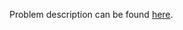 Problem description can be found [here](https://www.hackerrank.com/challenges/python-arithmetic-operators/problem).